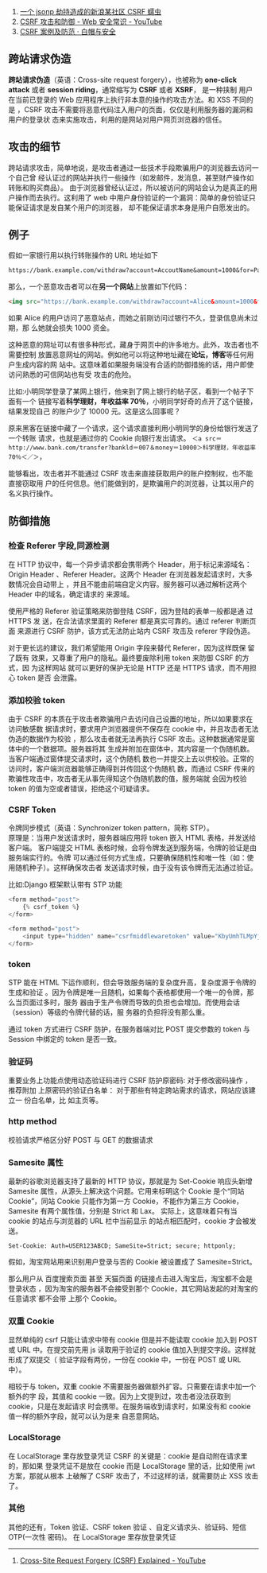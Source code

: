 <!-- CSRF（Cross-site request forgery）跨站请求伪造：攻击者诱导受害者进入第三方网站，
在第三方网站中，向被攻击网站发送跨站请求。利用受害者在被攻击网站已经获取的注册凭
证，绕过后台的用户验证，达到冒充用户对被攻击的网站执行某项操作的目的。 -->

1. [一个 jsonp 劫持造成的新浪某社区 CSRF 蠕虫](https://www.cnblogs.com/blacksunny/p/9124578.html)
2. [CSRF 攻击和防御 - Web 安全常识 - YouTube](https://www.youtube.com/watch?v=gEPii2y3ISQ)
3. [CSRF 案例及防范 · 白帽与安全](https://www.kancloud.cn/noahs/src_hacker/2395021)

## 跨站请求伪造

**跨站请求伪造**（英语：Cross-site request forgery），也被称为 **one-click
attack** 或者 **session riding**，通常缩写为 **CSRF** 或者 **XSRF**， 是一种挟制
用户在当前已登录的 Web 应用程序上执行非本意的操作的攻击方法。和 XSS 不同的是
，CSRF 攻击不需要将恶意代码注入用户的页面，仅仅是利用服务器的漏洞和用户的登录状
态来实施攻击，利用的是网站对用户网页浏览器的信任。

## 攻击的细节

跨站请求攻击，简单地说，是攻击者通过一些技术手段欺骗用户的浏览器去访问一个自己曾
经认证过的网站并执行一些操作（如发邮件，发消息，甚至财产操作如转账和购买商品）。
由于浏览器曾经认证过，所以被访问的网站会认为是真正的用户操作而去执行。这利用了
web 中用户身份验证的一个漏洞：简单的身份验证只能保证请求是发自某个用户的浏览器，
却不能保证请求本身是用户自愿发出的。

## 例子

假如一家银行用以执行转账操作的 URL 地址如下

```md
https://bank.example.com/withdraw?account=AccoutName&amount=1000&for=PayeeName
```

那么，一个恶意攻击者可以在**另一个网站**上放置如下代码：

```md
<img src="https://bank.example.com/withdraw?account=Alice&amount=1000&for=Badman" />
```

如果 Alice 的用户访问了恶意站点，而她之前刚访问过银行不久，登录信息尚未过期，那
么她就会损失 1000 资金。

这种恶意的网址可以有很多种形式，藏身于网页中的许多地方。此外，攻击者也不需要控制
放置恶意网址的网站。例如他可以将这种地址藏在**论坛，博客**等任何用户生成内容的网
站中。这意味着如果服务端没有合适的防御措施的话，用户即使访问熟悉的可信网站也有受
攻击的危险。

比如:小明同学登录了某网上银行，他来到了网上银行的帖子区，看到一个帖子下面有一个
链接写着**科学理财，年收益率 70％**，小明同学好奇的点开了这个链接，结果发现自己
的账户少了 10000 元。这是这么回事呢？

原来黑客在链接中藏了一个请求，这个请求直接利用小明同学的身份给银行发送了一个转账
请求，也就是通过你的 Cookie 向银行发出请求。
`＜a src＝http://www.bank.com/transfer?bankld＝007＆money＝10000＞科学理财，年收益率70％＜／＞`，

能够看出，攻击者并不能通过 CSRF 攻击来直接获取用户的账户控制权，也不能直接窃取用
户的任何信息。他们能做到的，是欺骗用户的浏览器，让其以用户的名义执行操作。

## 防御措施

### 检查 Referer 字段,同源检测

在 HTTP 协议中，每一个异步请求都会携带两个 Header，用于标记来源域名：Origin
Header 、Referer Header。这两个 Header 在浏览器发起请求时，大多数情况会自动带上
，并且不能由前端自定义内容。服务器可以通过解析这两个 Header 中的域名，确定请求的
来源域。

使用严格的 Referer 验证策略来防御登陆 CSRF，因为登陆的表单一般都是通 过 HTTPS 发
送，在合法请求里面的 Referer 都是真实可靠的。通过 referer 判断页面 来源进行 CSRF
防护，该方式无法防止站内 CSRF 攻击及 referer 字段伪造。

对于更长远的建议，我们希望能用 Origin 字段来替代 Referer，因为这样既保 留了既有
效果，又尊重了用户的隐私。最终要废除利用 token 来防御 CSRF 的方式，因 为这样网站
就可以更好的保护无论是 HTTP 还是 HTTPS 请求，而不用担心 token 是否 会泄露。

### 添加校验 token

由于 CSRF 的本质在于攻击者欺骗用户去访问自己设置的地址，所以如果要求在访问敏感数
据请求时，要求用户浏览器提供不保存在 cookie 中，并且攻击者无法伪造的数据作为校验
，那么攻击者就无法再执行 CSRF 攻击。这种数据通常是窗体中的一个数据项。服务器将其
生成并附加在窗体中，其内容是一个伪随机数。当客户端通过窗体提交请求时，这个伪随机
数也一并提交上去以供校验。正常的访问时，客户端浏览器能够正确得到并传回这个伪随机
数，而通过 CSRF 传来的欺骗性攻击中，攻击者无从事先得知这个伪随机数的值，服务端就
会因为校验 token 的值为空或者错误，拒绝这个可疑请求。

### CSRF Token

令牌同步模式（英语：Synchronizer token pattern，简称 STP）。  
原理是：当用户发送请求时，服务器端应用将 token 嵌入 HTML 表格，并发送给客户端。
客户端提交 HTML 表格时候，会将令牌发送到服务端，令牌的验证是由服务端实行的。令牌
可以通过任何方式生成，只要确保随机性和唯一性（如：使用随机种子）。这样确保攻击者
发送请求时候，由于没有该令牌而无法通过验证。

比如:Django 框架默认带有 STP 功能

```php
<form method="post">
    {% csrf_token %}
</form>
```

```php
<form method="post">
    <input type="hidden" name="csrfmiddlewaretoken" value="KbyUmhTLMpYj7CD2di7JKP1P3qmLlkPt" />
</form>
```

### token

STP 能在 HTML 下运作顺利，但会导致服务端的复杂度升高，复杂度源于令牌的生成和验证
。因为令牌是唯一且随机，如果每个表格都使用一个唯一的令牌，那么当页面过多时，服务
器由于生产令牌而导致的负担也会增加。而使用会话（session）等级的令牌代替的话，服
务器的负担将没有那么重。

通过 token 方式进行 CSRF 防护，在服务器端对比 POST 提交参数的 token 与 Session
中绑定的 token 是否一致。

### 验证码

重要业务上功能点使用动态验证码进行 CSRF 防护原密码: 对于修改密码操作 ，推荐附加
上原密码的验证白名单： 对于那些有特定跨站需求的请求，网站应该建立一 份白名单，比
如主页等。

### http method

校验请求严格区分好 POST 与 GET 的数据请求

### Samesite 属性

最新的谷歌浏览器支持了最新的 HTTP 协议，那就是为 Set-Cookie 响应头新增 Samesite
属性，从源头上解决这个问题。它用来标明这个 Cookie 是个“同站 Cookie”，同站 Cookie
只能作为第一方 Cookie，不能作为第三方 Cookie，Samesite 有两个属性值，分别是
Strict 和 Lax。 实际上，这意味着只有当 cookie 的站点与浏览器的 URL 栏中当前显示
的站点相匹配时，cookie 才会被发送。

```shell
Set-Cookie: Auth=USER123ABCD; SameSite=Strict; secure; httponly;
```

假如，淘宝网站用来识别用户登录与否的 Cookie 被设置成了 Samesite=Strict。

那么用户从 百度搜索页面 甚至 天猫页面 的链接点击进入淘宝后，淘宝都不会是登录状态
，因为淘宝的服务器不会接受到那个 Cookie，其它网站发起的对淘宝的任意请求`都不会带
上那个 Cookie。

### 双重 Cookie

显然单纯的 csrf 只能让请求中带有 cookie 但是并不能读取 cookie 加入到 POST 或 URL
中。在提交前先用 js 读取用于验证的 cookie 值加入到提交字段。这样就形成了双提交（
验证字段有两份，一份在 cookie 中，一份在 POST 或 URL 中）。

相较于与 token，双重 cookie 不需要服务器做额外扩容。只需要在请求中加一个额外的字
段，其值和 cookie 一致。因为上文提到过，攻击者没法获取到 cookie，只是在发起请求
时会携带。在服务端收到请求时，如果没有和 cookie 值一样的额外字段，就可以认为是来
自恶意网站。

### LocalStorage

在 LocalStorage 里存放登录凭证 CSRF 的关键是：cookie 是自动附在请求里的，那如果
登录凭证不是放在 cookie 而是 LocalStorage 里的话，比如使用 jwt 方案，那就从根本
上破解了 CSRF 攻击了，不过这样的话，就需要防止 XSS 攻击了。

### 其他

其他的还有，Token 验证、CSRF token 验证 、自定义请求头、验证码、短信 OTP(一次性
密码)。 在 LocalStorage 里存放登录凭证

<!--

1. 自定义请求头。比如:"X-CSRF-Token"，然后在服务器端进行检查。 这是可行的，因为只有 JavaScript 可以用于在 Ajax 请求上添加自定义头，而且只能在其原始内部
1. [为什么cookie会有sameSite属性?-真实案例解释CSRF的三种攻击方式 - 掘金](https://juejin.cn/post/6859276462504017927#heading-3)

-->

---

1. [Cross-Site Request Forgery (CSRF) Explained - YouTube](https://www.youtube.com/watch?v=eWEgUcHPle0)
